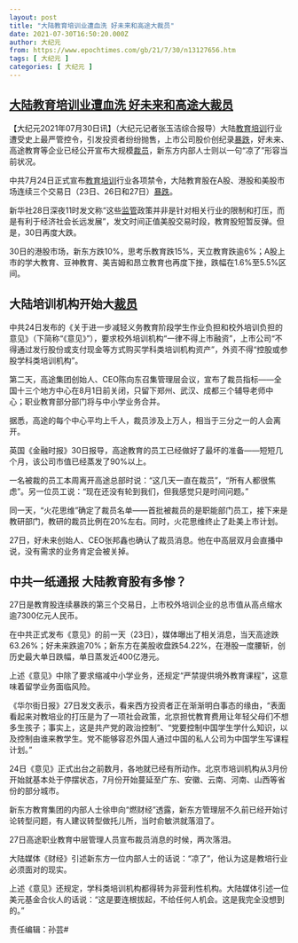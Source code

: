 ```yaml
---
layout: post
title: "大陆教育培训业遭血洗 好未来和高途大裁员"
date: 2021-07-30T16:50:20.000Z
author: 大纪元
from: https://www.epochtimes.com/gb/21/7/30/n13127656.htm
tags: [ 大纪元 ]
categories: [ 大纪元 ]
---
```

<!--1627663820000-->
[大陆教育培训业遭血洗 好未来和高途大裁员](https://www.epochtimes.com/gb/21/7/30/n13127656.htm)
------

<div>
<p>【大纪元2021年07月30日讯】（大纪元记者张玉洁综合报导）大陆<a href="https://www.epochtimes.com/gb/tag/%E6%95%99%E8%82%B2%E5%9F%B9%E8%AE%AD.html">教育培训</a>行业遭受史上最严管控令，引发投资者纷纷抛售，上市公司股价创纪录<a href="https://www.epochtimes.com/gb/tag/%E6%9A%B4%E8%B7%8C.html">暴跌</a>，好未来、高途教育等企业已经公开宣布大规模<a href="https://www.epochtimes.com/gb/tag/%E8%A3%81%E5%91%98.html">裁员</a>，新东方内部人士则以一句“凉了”形容当前状况。</p><p>中共7月24日正式宣布<a href="https://www.epochtimes.com/gb/tag/%E6%95%99%E8%82%B2%E5%9F%B9%E8%AE%AD.html">教育培训</a>行业各项禁令，大陆教育股在A股、港股和美股市场连续三个交易日（23日、26日和27日）<a href="https://www.epochtimes.com/gb/tag/%E6%9A%B4%E8%B7%8C.html">暴跌</a>。</p><p>新华社28日深夜11时发文称“这些<a href="https://www.epochtimes.com/gb/tag/%E7%9B%91%E7%AE%A1.html">监管</a>政策并非是针对相关行业的限制和打压，而是有利于经济社会长远发展”，发文时间正值美股交易时段，教育股短暂反弹。但是，30日再度大跌。</p><p>30日的港股市场，新东方跌10%，思考乐教育跌15%，天立教育跌逾6%；A股上市的学大教育、豆神教育、美吉姆和昂立教育也再度下挫，跌幅在1.6%至5.5%区间。</p><h2>大陆培训机构开始大<a href="https://www.epochtimes.com/gb/tag/%E8%A3%81%E5%91%98.html">裁员</a></h2><p>中共24日发布的《关于进一步减轻义务教育阶段学生作业负担和校外培训负担的意见》（下简称“《意见》”），要求校外培训机构“一律不得上市融资”，上市公司“不得通过发行股份或支付现金等方式购买学科类培训机构资产”，外资不得“控股或参股学科类培训机构”。</p><p>第二天，高途集团创始人、CEO陈向东召集管理层会议，宣布了裁员指标——全国十三个地方中心在8月1日前关闭，只留下郑州、武汉、成都三个辅导老师中心；职业教育部分部门将与中小学业务合并。</p><p>据悉，高途的每个中心平均上千人，裁员涉及上万人，相当于三分之一的人会离开。</p><p>英国《金融时报》30日报导，高途教育的员工已经做好了最坏的准备——短短几个月，该公司市值已经蒸发了90%以上。</p><p>一名被裁的员工本周离开高途总部时说：“这几天一直在裁员”，“所有人都很焦虑”。另一位员工说：“现在还没有轮到我们，但我感觉只是时间问题。”</p><p>同一天，“火花思维”确定了裁员名单——首批被裁员的是职能部门员工，接下来是教研部门，教研的裁员比例在20%左右。同时，火花思维终止了赴美上市计划。</p><p>27日，好未来创始人、CEO张邦鑫也确认了裁员消息。他在中高层双月会直播中说，没有需求的业务肯定会被关掉。</p><h2>中共一纸通报 大陆教育股有多惨？</h2><p>27日是教育股连续暴跌的第三个交易日，上市校外培训企业的总市值从高点缩水逾7300亿元人民币。</p><p>在中共正式发布《意见》的前一天（23日），媒体曝出了相关消息，当天高途跌63.26%；好未来跌逾70%；新东方在美股收盘跌54.22%，在港股一度腰斩，创历史最大单日跌幅，单日蒸发近400亿港元。</p><p>上述《意见》中除了要求缩减中小学业务，还规定“严禁提供境外教育课程”，这意味着留学业务面临风险。</p><p>《华尔街日报》27日发文表示，看来西方投资者正在渐渐明白事态的缘由，“表面看起来对教培业的打压是为了一项社会政策，北京担忧教育费用让年轻父母们不想多生孩子；事实上，这是共产党的政治控制”、“党要控制中国学生学什么知识，以及控制由谁来教学生。党不能够容忍外国人通过中国的私人公司为中国学生写课程计划。”</p><p>24日《意见》正式出台之前数月，各地就已经有所动作。北京市培训机构从3月份开始就基本处于停摆状态，7月份开始蔓延至广东、安徽、云南、河南、山西等省份的部分城市。</p><p>新东方教育集团的内部人士徐申向“燃财经”透露，新东方管理层不久前已经开始讨论转型问题，有人建议转型做托儿所，当时俞敏洪就落泪了。</p><p>27日高途职业教育中层管理人员宣布裁员消息的时候，两次落泪。</p><p>大陆媒体《财经》引述新东方一位内部人士的话说：“凉了”，他认为这是教培行业必须面对的现实。</p><p>上述《意见》还规定，学科类培训机构都得转为非营利性机构。大陆媒体引述一位美元基金合伙人的话说：“这是要连根拔起，不给任何人机会。这是我完全没想到的。”</p><p>责任编辑：孙芸#</p>
</div>
